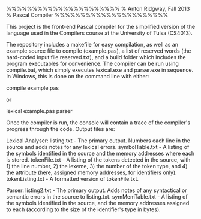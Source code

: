 %%%%%%%%%%%%%%%%%%%%%%
% Anton Ridgway, Fall 2013
% Pascal Compiler
%%%%%%%%%%%%%%%%%%%%%%

This project is the front-end Pascal compiler for the simplified version of the language used in the Compilers course at the University of Tulsa (CS4013).

The repository includes a makefile for easy compilation, as well as an example source file to compile (example.pas), a list of reserved words (the hard-coded input file reserved.txt), and a build folder which includes the program executables for convenience. The compiler can be run using compile.bat, which simply executes lexical.exe and parser.exe in sequence. In Windows, this is done on the command line with either:

compile example.pas

or

lexical example.pas
parser

Once the compiler is run, the console will contain a trace of the compiler's progress through the code. Output files are:

Lexical Analyser:
listing.txt - The primary output. Numbers each line in the source and adds notes for any lexical errors.
symbolTable.txt - A listing of the symbols identified in the source and the memory addresses where each is stored.
tokenFile.txt - A listing of the tokens detected in the source, with 1) the line number, 2) the lexeme, 3) the number of the token type, and 4) the attribute (here, assigned memory addresses, for identifiers only).
tokenListing.txt - A formatted version of tokenFile.txt.

Parser:
listing2.txt - The primary output. Adds notes of any syntactical or semantic errors in the source to listing.txt.
symMemTable.txt - A listing of the symbols identified in the source, and the memory addresses assigned to each (according to the size of the identifier's type in bytes).
